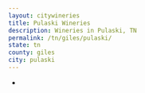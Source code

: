 ```yaml
---
layout: citywineries
title: Pulaski Wineries
description: Wineries in Pulaski, TN
permalink: /tn/giles/pulaski/
state: tn
county: giles
city: pulaski
---
```

-
